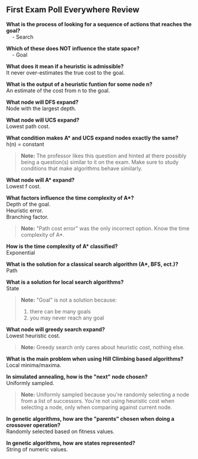 ## First Exam Poll Everywhere Review

**What is the process of looking for a sequence of actions that reaches the goal?**  
&nbsp;&nbsp;&nbsp;&nbsp;- Search

**Which of these does NOT influence the state space?**  
&nbsp;&nbsp;&nbsp;&nbsp;- Goal

**What does it mean if a heuristic is admissible?**  
It never over-estimates the true cost to the goal.

**What is the output of a heuristic funtion for some node n?**  
An estimate of the cost from n to the goal.

**What node will DFS expand?**  
Node with the largest depth.

**What node will UCS expand?**  
Lowest path cost.

**What condition makes A\* and UCS expand nodes exactly the same?**  
h(n) = constant  
> **Note:** The professor likes this question and hinted at there possibly being a question(s) similar to it on the exam. Make sure to study conditions that make algorithms behave similarly.

**What node will A\* expand?**  
Lowest f cost.

**What factors influence the time complexity of A\*?**  
Depth of the goal.  
Heuristic error.  
Branching factor.  
> **Note:** "Path cost error" was the only incorrect option. Know the time complexity of A*.

**How is the time complexity of A\* classified?**  
Exponential

**What is the solution for a classical search algorithm (A\*, BFS, ect.)?**  
Path

**What is a solution for local search algorithms?**  
State  
> **Note:** "Goal" is not a solution because:
> 1) there can be many goals
> 2) you may never reach any goal

**What node will greedy search expand?**  
Lowest heuristic cost.  
> **Note:** Greedy search only cares about heuristic cost, nothing else.

**What is the main problem when using Hill Climbing based algorithms?**  
Local minima/maxima.

**In simulated annealing, how is the "next" node chosen?**  
Uniformly sampled.  
> **Note:** Uniformly sampled because you're randomly selecting a node from a list of successors. You're not using heuristic cost when selecting a node, only when comparing against current node.

**In genetic algorithms, how are the "parents" chosen when doing a crossover operation?**  
Randomly selected based on fitness values.

**In genetic algorithms, how are states represented?**  
String of numeric values.

